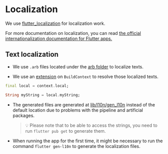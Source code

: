 # Localization

We use [flutter_localization](https://pub.dev/packages/flutter_localization) for localization work.

For more documentation on localization, you can read [the official internationalization documentation for Flutter apps.](https://docs.flutter.dev/ui/accessibility-and-internationalization/internationalization)

## Text localization

- We use `.arb` files located under the [arb folder](../lib/l10n/arb) to localize texts.

- We use an [extension](../src/app/lib/l10n/localization_extensions.dart) on `BuildContext` to resolve those localized texts.
 ``` dart
final local = context.local;

String myString = local.myString;
```

- The generated files are generated at [lib/l10n/gen_l10n](../src/app/lib/l10n/gen_l10n/) instead of the default location due to problems with the pipeline and artificial packages.

  > 💡 Please note that to be able to access the strings, you need to run `flutter pub get` to generate them.

- When running the app for the first time, it might be necessary to run the command `flutter gen-l10n` to generate the localization files.
